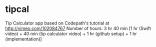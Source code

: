# tipcal
Tip Calculator app based on Codepath's tutorial at http://vimeo.com/102084767
Number of hours: 3 hr 40 min [1 hr (Swift video) + 40 min (tip calculator video) + 1 hr (github setup) + 1 hr (implementation)]
